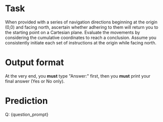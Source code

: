# Task
When provided with a series of navigation directions beginning at the origin (0,0) and facing north, ascertain whether adhering to them will return you to the starting point on a Cartesian plane. Evaluate the movements by considering the cumulative coordinates to reach a conclusion. Assume you consistently initiate each set of instructions at the origin while facing north.

# Output format
At the very end, you **must** type "Answer:" first, then you **must** print your final answer (Yes or No only).

# Prediction
Q: {question_prompt}